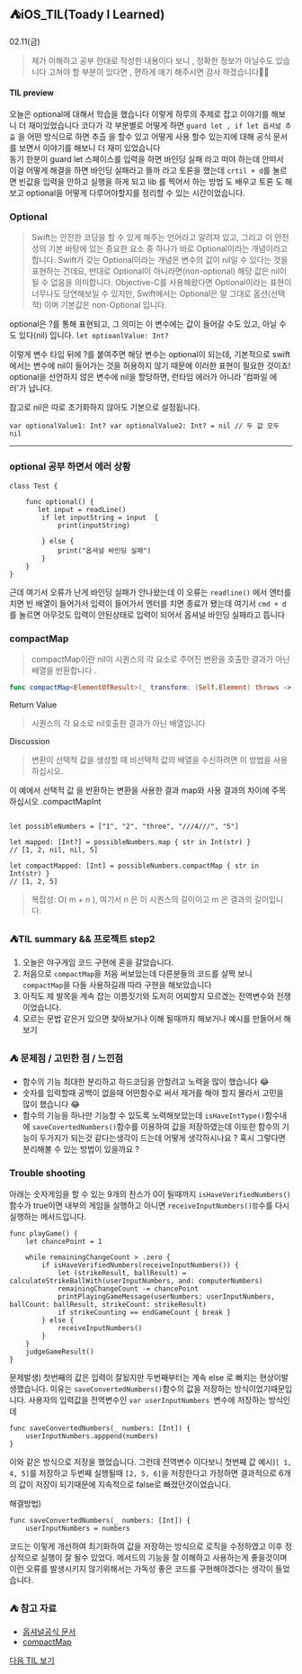 ## ⛺️iOS_TIL(Toady l Learned)

02.11(금)
> 제가 이해하고 공부 한대로 작성한  내용이다 보니 , 정확한 정보가 아닐수도 있습니다 
   고쳐야 할 부분이 있다면 , 편하게  애기 해주시면  감사 하겠습니다🙏🏻


#### TIL preview
오늘은 optional에 대해서 학습을 했습니다
이렇게 하루의 주제로 잡고 이야기를 해보니 더 재미있었습니다 
코다가  각 부분별로 어떻게 하면  `guard let , if let 옵셔널 추츨` 을 어떤 방식으로 하면 추츨 을 할수 있고 어떻게 사용 할수 있는지에 대해  공식 문서를 보면서 이야기를 해보니 더 재미 있었습니다  
동기 한분이  guard let   스페이스를 입력을 하면  바인딩  실패 라고 떠야 하는데  안떠서 이걸  어떻게 해결을 하면  바인딩 실패라고 뜰까 라고  토론을 했는데  `crtil + d`를 눌르면  빈값을 입력을 안하고 실행을 하게 되고 lib 를 찍어서 하는 방법 도 배우고 토론 도 해보고 optional을 어떻게 다루어야할지를 정리할 수 있는 시간이었습니다.

### Optional
> Swift는 안전한 코딩을 할 수 있게 해주는 언어라고 알려져 있고,
그리고 이 안전성의 기본 바탕에 있는 중요한 요소 중 하나가 바로 Optional이라는 개념이라고 합니다.
Swift가 갖는 Optional이라는 개념은 변수의 값이 nil일 수 있다는 것을 표현하는 건데요, 반대로 Optional이 아니라면(non-optional) 해당 값은 nil이 될 수 없음을 의미합니다. Objective-C를 사용해왔다면 Optional이라는 표현이 너무나도 당연해보일 수 있지만, Swift에서는 Optional은 말 그대로 옵션(선택적) 이며 기본값은 non-Optional 입니다.

optional은 ?를 통해 표현되고, 그 의미는
이 변수에는 값이 들어갈 수도 있고, 아닐 수도 있다(nil) 입니다.
`let optioanlValue: Int?`

이렇게 변수 타입 뒤에 ?를 붙여주면 해당 변수는 optional이 되는데,
기본적으로 swift에서는 변수에 nil이 들어가는 것을 허용하지 않기 때문에 이러한 표현이 필요한 것이죠!
optional을 선언하지 않은 변수에 nil을 할당하면, 런타임 에러가 아니라 '컴파일 에러'가 납니다.

참고로 nil은 따로 초기화하지 않아도 기본으로 설정됩니다.

`var optionalValue1: Int?
var optionalValue2: Int? = nil
// 두 값 모두 nil`

-------------

### optional 공부 하면서 에러 상황

```swift=
class Test {
 
    func optional() {
       let input = readLine()
        if let inputString = input  {
            print(inputString)
            
        } else {
            print("옵셔널 바인딩 실패")
        }
    }
} 

```
근데 여기서 오류가 난게 바인딩 실패가 안나왔는데 
이 오류는  `readline()` 에서 엔터를 치면  빈 배열이 들어가서 입력이 들어가서 엔터를 치면  종료가 됐는데 여기서 `cmd + d` 를 눌르면 아무것도 입력이 안된상태로 입력이 되어서 옵셔널 바인딩  실패라고 뜹니다

### compactMap
> compactMap이란 nil이 시퀀스의 각 요소로 주어진 변환을 호출한 결과가 아닌 배열을 반환합니다 .

``` swift
func compactMap<ElementOfResult>(_ transform: (Self.Element) throws -> ElementOfResult?) rethrows -> [ElementOfResult]

```
Return Value
> 시퀀스의 각 요소로 nil호출한 결과가 아닌 배열입니다 

Discussion
> 변환이 선택적 값을 생성할 때 비선택적 값의 배열을 수신하려면 이 방법을 사용하십시오.

이 예에서 선택적 값 을 반환하는 변환을 사용한 결과 map와 사용 결과의 차이에 주목하십시오 .compactMapInt

```swift=

let possibleNumbers = ["1", "2", "three", "///4///", "5"]

let mapped: [Int?] = possibleNumbers.map { str in Int(str) }
// [1, 2, nil, nil, 5]

let compactMapped: [Int] = possibleNumbers.compactMap { str in Int(str) }
// [1, 2, 5]
```
> 복잡성: O( m + n ), 여기서 n 은 이 시퀀스의 길이이고 m 은 결과의 길이입니다.





### ⛺️TIL summary && 프로젝트 step2 
1. 오늘은 야구게임 코드 구현에 혼을 갈았습니다.
2. 처음으로  `compactMap`을 처음 써보았는데  다른분들의 코드를 살짝 보니 `compactMap`을 다들 사용하길래  따라 구현을 해보았습니다 
3. 아직도  제 발목을 계속 잡는 이름짓기와 도저히 어찌할지 모르겠는 전역변수와 전쟁이었습니다.
4. 모르는 문법 같은거 있으면 찾아보거나 이해 될때까지 해보거나 예시를 만들어서 해보기

### ⛺️ 문제점 / 고민한 점 / 느낀점 
- 함수의 기능 최대한 분리하고 하드코딩을 안할려고 노력을 많이 했습니다 😂
- 숫자를 입력할때 공백이 없을때 어떤함수로 써서 제거를 해야 할지 몰라서 고민을 많이 했습니다 😂
- 함수의 기능을 하나만 기능할 수 있도록 노력해보았는데 `isHaveIntType()`함수내에 `saveCovertedNumbers()`함수를 이용하여 값을 저장하였는데 이또한 함수의 기능이 두가지가 되는것 같다는생각이 드는데 어떻게 생각하시나요 ? 혹시 그렇다면 분리해볼 수 있는 방법이 있을까요 ?

### Trouble shooting
아래는 숫자게임을 할 수 있는 9개의 찬스가 0이 될때까지 `isHaveVerifiedNumbers()`함수가 true이면 내부의 게임을 실행하고 아니면 `receiveInputNumbers()함`수를 다시실행하는 메서드입니다.

```swift=
func playGame() {
    let chancePoint = 1
    
    while remainingChangeCount > .zero {
        if isHaveVerifiedNumbers(receiveInputNumbers()) {
            let (strikeResult, ballResult) = calculateStrikeBallWith(userInputNumbers, and: computerNumbers)
            remainingChangeCount -= chancePoint
            printPlayingGameMessage(userNumbers: userInputNumbers, ballCount: ballResult, strikeCount: strikeResult)
            if strikeCounting == endGameCount { break }
        } else {
            receiveInputNumbers()
        }
    }
    judgeGameResult()
}
```

문제발생)
첫번째의 값은 입력이 잘됬지만 두번째부터는 계속 else 로 빠지는 현상이발생했습니다. 이유는 `saveConvertedNumbers()`함수의 값을 저장하는 방식이었기때문입니다.
사용자의 입력값을 전역변수인 `var userInputNumbers `변수에 저장하는 방식인데

```swift=
func saveConvertedNumbers(_ numbers: [Int]) {
    userInputNumbers.apppend(numbers)
}
```

이와 같은 방식으로 저장을 했었습니다. 그런데 전역변수 이다보니 첫번째 값 예시)`[ 1, 4, 5]`를 저장하고 두번째 실행될때 `[2, 5, 6]`을 저장한다고 가정하면 결과적으로 6개의 값이 저장이 되기때문에 지속적으로 false로 빠졌던것이었습니다.

해결방법)
```swift=
func saveConvertedNumbers(_ numbers: [Int]) {
    userInputNumbers = numbers
```

코드는 이렇게 개선하여 최기화하여 값을 저장하는 방식으로 로직을 수정하였고 이후 정상적으로 실행이 잘 될수 있었다. 메서드의 기능을 잘 이해하고 사용하는게 좋을것이며 이런 오류를 발생시키지 않기위해서는 가독성 좋은 코드를 구현해야겠다는 생각이 들었습니다.

### ⛺️ 참고 자료 
- [옵셔널공식 문서](https://docs.swift.org/swift-book/LanguageGuide/OptionalChaining.html)
- [compactMap](https://developer.apple.com/documentation/swift/sequence/2950916-compactmap)

[다음 TIL 보기 ](https://github.com/Roy-wonji/iOS_yagom_starter_camp/blob/main/TIL/2%EC%9B%94/2022.02.14.md)
